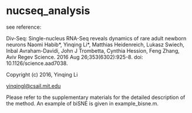 # nucseq_analysis

see reference:

Div-Seq: Single-nucleus RNA-Seq reveals dynamics of rare adult newborn neurons
Naomi Habib\*, Yinqing Li\*, Matthias Heidenreich, Lukasz Swiech, Inbal Avraham-Davidi, John J Trombetta, Cynthia Hession, Feng Zhang, Aviv Regev
Science. 2016 Aug 26;353(6302):925-8. doi: 10.1126/science.aad7038.

Copyright (c) 2016, Yinqing Li

yinqingl@csail.mit.edu

Please refer to the supplementary materials for the detailed description of the method.
An example of biSNE is given in example_bisne.m.